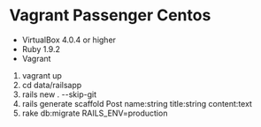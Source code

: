 Vagrant Passenger Centos
========================
* VirtualBox 4.0.4 or higher
* Ruby 1.9.2
* Vagrant

1. vagrant up
1. cd data/railsapp
1. rails new . --skip-git 
1. rails generate scaffold Post name:string title:string content:text
1. rake db:migrate RAILS_ENV=production
